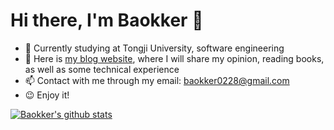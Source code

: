 # Hi there, I'm Baokker 👋
- 🏫 Currently studying at Tongji University, software engineering
- 🗻 Here is [my blog website](https://baokker.github.io/), where I will share my opinion, reading books, as well as some technical experience
- 📫 Contact with me through my email: baokker0228@gmail.com
- 😉 Enjoy it!

[![Baokker's github stats](https://github-readme-stats.vercel.app/api?username=Baokker&theme=dracula)](https://github.com/anuraghazra/github-readme-stats)

<!--
**Baokker/Baokker** is a ✨ _special_ ✨ repository because its `README.md` (this file) appears on your GitHub profile.

Here are some ideas to get you started:

- 🔭 I’m currently working on ...
- 🌱 I’m currently learning ...
- 👯 I’m looking to collaborate on ...
- 🤔 I’m looking for help with ...
- 💬 Ask me about ...
- 📫 How to reach me: ...
- 😄 Pronouns: ...
- ⚡ Fun fact: ...
-->
